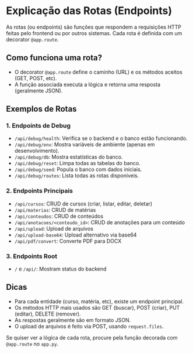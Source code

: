# Explicação das Rotas (Endpoints)

As rotas (ou endpoints) são funções que respondem a requisições HTTP feitas pelo frontend ou por outros sistemas. Cada rota é definida com um decorator `@app.route`.

## Como funciona uma rota?

- O decorator `@app.route` define o caminho (URL) e os métodos aceitos (GET, POST, etc).
- A função associada executa a lógica e retorna uma resposta (geralmente JSON).

## Exemplos de Rotas

### 1. Endpoints de Debug

- `/api/debug/health`: Verifica se o backend e o banco estão funcionando.
- `/api/debug/env`: Mostra variáveis de ambiente (apenas em desenvolvimento).
- `/api/debug/db`: Mostra estatísticas do banco.
- `/api/debug/reset`: Limpa todas as tabelas do banco.
- `/api/debug/seed`: Popula o banco com dados iniciais.
- `/api/debug/routes`: Lista todas as rotas disponíveis.

### 2. Endpoints Principais

- `/api/cursos`: CRUD de cursos (criar, listar, editar, deletar)
- `/api/materias`: CRUD de matérias
- `/api/conteudos`: CRUD de conteúdos
- `/api/anotacoes/<conteudo_id>`: CRUD de anotações para um conteúdo
- `/api/upload`: Upload de arquivos
- `/api/upload-base64`: Upload alternativo via base64
- `/api/pdf/convert`: Converte PDF para DOCX

### 3. Endpoints Root

- `/` e `/api/`: Mostram status do backend

## Dicas

- Para cada entidade (curso, matéria, etc), existe um endpoint principal.
- Os métodos HTTP mais usados são GET (buscar), POST (criar), PUT (editar), DELETE (remover).
- As respostas geralmente são em formato JSON.
- O upload de arquivos é feito via POST, usando `request.files`.

Se quiser ver a lógica de cada rota, procure pela função decorada com `@app.route` no `app.py`.
